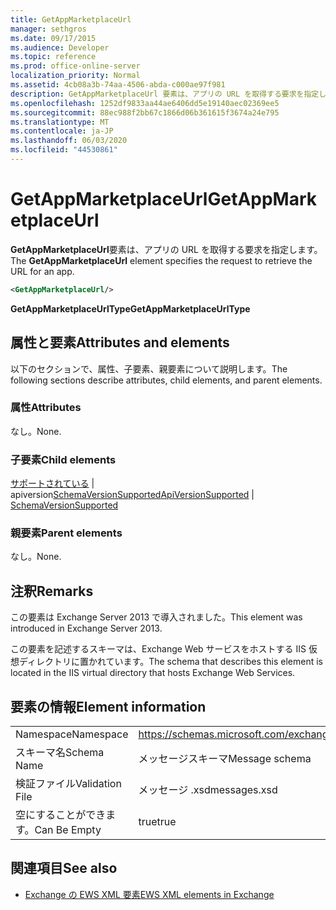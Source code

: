 ```yaml
---
title: GetAppMarketplaceUrl
manager: sethgros
ms.date: 09/17/2015
ms.audience: Developer
ms.topic: reference
ms.prod: office-online-server
localization_priority: Normal
ms.assetid: 4cb08a3b-74aa-4506-abda-c000ae97f981
description: GetAppMarketplaceUrl 要素は、アプリの URL を取得する要求を指定します。
ms.openlocfilehash: 1252df9833aa44ae6406dd5e19140aec02369ee5
ms.sourcegitcommit: 88ec988f2bb67c1866d06b361615f3674a24e795
ms.translationtype: MT
ms.contentlocale: ja-JP
ms.lasthandoff: 06/03/2020
ms.locfileid: "44530861"
---
```

# <a name="getappmarketplaceurl"></a><span data-ttu-id="f1b4a-103">GetAppMarketplaceUrl</span><span class="sxs-lookup"><span data-stu-id="f1b4a-103">GetAppMarketplaceUrl</span></span>

<span data-ttu-id="f1b4a-104">**GetAppMarketplaceUrl**要素は、アプリの URL を取得する要求を指定します。</span><span class="sxs-lookup"><span data-stu-id="f1b4a-104">The **GetAppMarketplaceUrl** element specifies the request to retrieve the URL for an app.</span></span> 
  
```XML
<GetAppMarketplaceUrl/>
```

 <span data-ttu-id="f1b4a-105">**GetAppMarketplaceUrlType**</span><span class="sxs-lookup"><span data-stu-id="f1b4a-105">**GetAppMarketplaceUrlType**</span></span>
## <a name="attributes-and-elements"></a><span data-ttu-id="f1b4a-106">属性と要素</span><span class="sxs-lookup"><span data-stu-id="f1b4a-106">Attributes and elements</span></span>

<span data-ttu-id="f1b4a-107">以下のセクションで、属性、子要素、親要素について説明します。</span><span class="sxs-lookup"><span data-stu-id="f1b4a-107">The following sections describe attributes, child elements, and parent elements.</span></span>
  
### <a name="attributes"></a><span data-ttu-id="f1b4a-108">属性</span><span class="sxs-lookup"><span data-stu-id="f1b4a-108">Attributes</span></span>

<span data-ttu-id="f1b4a-109">なし。</span><span class="sxs-lookup"><span data-stu-id="f1b4a-109">None.</span></span>
  
### <a name="child-elements"></a><span data-ttu-id="f1b4a-110">子要素</span><span class="sxs-lookup"><span data-stu-id="f1b4a-110">Child elements</span></span>

<span data-ttu-id="f1b4a-111">[サポートされている](apiversionsupported.md)  |  apiversion[SchemaVersionSupported](schemaversionsupported.md)</span><span class="sxs-lookup"><span data-stu-id="f1b4a-111">[ApiVersionSupported](apiversionsupported.md) | [SchemaVersionSupported](schemaversionsupported.md)</span></span>
  
### <a name="parent-elements"></a><span data-ttu-id="f1b4a-112">親要素</span><span class="sxs-lookup"><span data-stu-id="f1b4a-112">Parent elements</span></span>

<span data-ttu-id="f1b4a-113">なし。</span><span class="sxs-lookup"><span data-stu-id="f1b4a-113">None.</span></span>
  
## <a name="remarks"></a><span data-ttu-id="f1b4a-114">注釈</span><span class="sxs-lookup"><span data-stu-id="f1b4a-114">Remarks</span></span>

<span data-ttu-id="f1b4a-115">この要素は Exchange Server 2013 で導入されました。</span><span class="sxs-lookup"><span data-stu-id="f1b4a-115">This element was introduced in Exchange Server 2013.</span></span>
  
<span data-ttu-id="f1b4a-116">この要素を記述するスキーマは、Exchange Web サービスをホストする IIS 仮想ディレクトリに置かれています。</span><span class="sxs-lookup"><span data-stu-id="f1b4a-116">The schema that describes this element is located in the IIS virtual directory that hosts Exchange Web Services.</span></span>
  
## <a name="element-information"></a><span data-ttu-id="f1b4a-117">要素の情報</span><span class="sxs-lookup"><span data-stu-id="f1b4a-117">Element information</span></span>

|||
|:-----|:-----|
|<span data-ttu-id="f1b4a-118">Namespace</span><span class="sxs-lookup"><span data-stu-id="f1b4a-118">Namespace</span></span>  <br/> |https://schemas.microsoft.com/exchange/services/2006/messages  <br/> |
|<span data-ttu-id="f1b4a-119">スキーマ名</span><span class="sxs-lookup"><span data-stu-id="f1b4a-119">Schema Name</span></span>  <br/> |<span data-ttu-id="f1b4a-120">メッセージスキーマ</span><span class="sxs-lookup"><span data-stu-id="f1b4a-120">Message schema</span></span>  <br/> |
|<span data-ttu-id="f1b4a-121">検証ファイル</span><span class="sxs-lookup"><span data-stu-id="f1b4a-121">Validation File</span></span>  <br/> |<span data-ttu-id="f1b4a-122">メッセージ .xsd</span><span class="sxs-lookup"><span data-stu-id="f1b4a-122">messages.xsd</span></span>  <br/> |
|<span data-ttu-id="f1b4a-123">空にすることができます。</span><span class="sxs-lookup"><span data-stu-id="f1b4a-123">Can Be Empty</span></span>  <br/> |<span data-ttu-id="f1b4a-124">true</span><span class="sxs-lookup"><span data-stu-id="f1b4a-124">true</span></span>  <br/> |
   
## <a name="see-also"></a><span data-ttu-id="f1b4a-125">関連項目</span><span class="sxs-lookup"><span data-stu-id="f1b4a-125">See also</span></span>



- [<span data-ttu-id="f1b4a-126">Exchange の EWS XML 要素</span><span class="sxs-lookup"><span data-stu-id="f1b4a-126">EWS XML elements in Exchange</span></span>](ews-xml-elements-in-exchange.md)

